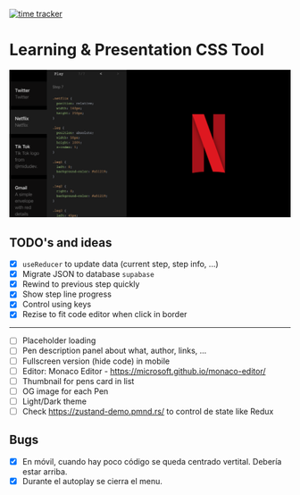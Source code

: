 [![time tracker](https://wakatime.com/badge/github/manumorante/css.learn.svg)](https://wakatime.com/badge/github/manumorante/css.learn)

# Learning & Presentation CSS Tool

![](public/csspen_og.png)

## TODO's and ideas
- [x] `useReducer` to update data (current step, step info, ...)
- [x] Migrate JSON to database `supabase`
- [x] Rewind to previous step quickly
- [x] Show step line progress
- [x] Control using keys
- [x] Rezise to fit code editor when click in border
---
- [ ] Placeholder loading
- [ ] Pen description panel about what, author, links, ...
- [ ] Fullscreen version (hide code) in mobile
- [ ] Editor: Monaco Editor - https://microsoft.github.io/monaco-editor/
- [ ] Thumbnail for pens card in list
- [ ] OG image for each Pen
- [ ] Light/Dark theme
- [ ] Check https://zustand-demo.pmnd.rs/ to control de state like Redux

## Bugs
  - [x] En móvil, cuando hay poco código se queda centrado vertital. Debería estar arriba.
  - [x] Durante el autoplay se cierra el menu.
